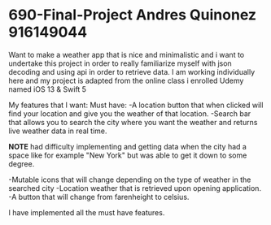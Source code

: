 # 690-Final-Project Andres Quinonez 916149044


Want to make a weather app that is nice and minimalistic and i want to undertake this project in order to really familiarize myself with json decoding and using api in order to retrieve data. I am working individually here and my project is adapted from the online class i enrolled Udemy named iOS 13 & Swift 5

My features that I want:
Must have:
-A location button that when clicked will find your location and give you the weather of that location.
-Search bar that allows you to search the city where you want the weather and returns live weather data in real time. 

**NOTE**
had difficulty implementing and getting data when the city had a space like for example "New York" but was able to get it down to some degree.

-Mutable icons that will change depending on the type of weather in the searched city
-Location weather that is retrieved upon opening application.
-A button that will change from farenheight to celsius.

I have implemented all the must have features.

